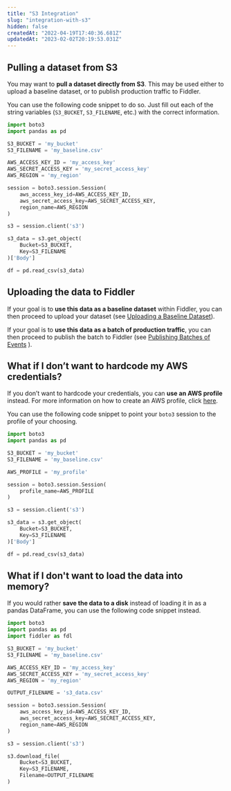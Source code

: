 ```yaml
---
title: "S3 Integration"
slug: "integration-with-s3"
hidden: false
createdAt: "2022-04-19T17:40:36.681Z"
updatedAt: "2023-02-02T20:19:53.031Z"
---
```

## Pulling a dataset from S3

You may want to **pull a dataset directly from S3**. This may be used either to upload a baseline dataset, or to publish production traffic to Fiddler.

You can use the following code snippet to do so. Just fill out each of the string variables (`S3_BUCKET`, `S3_FILENAME`, etc.) with the correct information.

```python
import boto3
import pandas as pd

S3_BUCKET = 'my_bucket'
S3_FILENAME = 'my_baseline.csv'

AWS_ACCESS_KEY_ID = 'my_access_key'
AWS_SECRET_ACCESS_KEY = 'my_secret_access_key'
AWS_REGION = 'my_region'

session = boto3.session.Session(
    aws_access_key_id=AWS_ACCESS_KEY_ID,
    aws_secret_access_key=AWS_SECRET_ACCESS_KEY,
    region_name=AWS_REGION
)

s3 = session.client('s3')

s3_data = s3.get_object(
    Bucket=S3_BUCKET,
    Key=S3_FILENAME
)['Body']

df = pd.read_csv(s3_data)
```



## Uploading the data to Fiddler

If your goal is to **use this data as a baseline dataset** within Fiddler, you can then proceed to upload your dataset (see [Uploading a Baseline Dataset](doc:uploading-a-baseline-dataset)).

If your goal is to **use this data as a batch of production traffic**, you can then proceed to publish the batch to Fiddler (see [Publishing Batches of Events](doc:publishing-batches-of-events) ). 

## What if I don’t want to hardcode my AWS credentials?

If you don’t want to hardcode your credentials, you can **use an AWS profile** instead. For more information on how to create an AWS profile, click [here](https://docs.aws.amazon.com/cli/latest/userguide/cli-configure-profiles.html).

You can use the following code snippet to point your `boto3` session to the profile of your choosing.

```python
import boto3
import pandas as pd

S3_BUCKET = 'my_bucket'
S3_FILENAME = 'my_baseline.csv'

AWS_PROFILE = 'my_profile'

session = boto3.session.Session(
    profile_name=AWS_PROFILE
)

s3 = session.client('s3')

s3_data = s3.get_object(
    Bucket=S3_BUCKET,
    Key=S3_FILENAME
)['Body']

df = pd.read_csv(s3_data)
```



## What if I don't want to load the data into memory?

If you would rather **save the data to a disk** instead of loading it in as a pandas DataFrame, you can use the following code snippet instead.

```python
import boto3
import pandas as pd
import fiddler as fdl

S3_BUCKET = 'my_bucket'
S3_FILENAME = 'my_baseline.csv'

AWS_ACCESS_KEY_ID = 'my_access_key'
AWS_SECRET_ACCESS_KEY = 'my_secret_access_key'
AWS_REGION = 'my_region'

OUTPUT_FILENAME = 's3_data.csv'

session = boto3.session.Session(
    aws_access_key_id=AWS_ACCESS_KEY_ID,
    aws_secret_access_key=AWS_SECRET_ACCESS_KEY,
    region_name=AWS_REGION
)

s3 = session.client('s3')

s3.download_file(
    Bucket=S3_BUCKET,
    Key=S3_FILENAME,
    Filename=OUTPUT_FILENAME
)
```